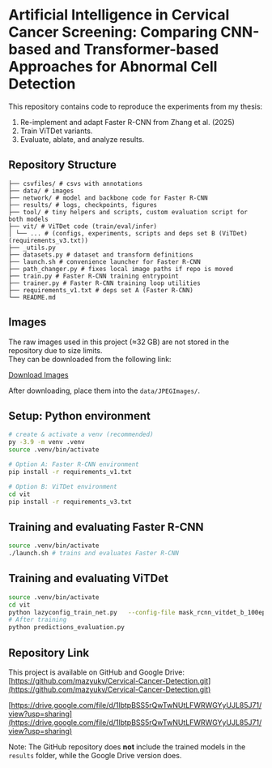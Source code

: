 # Artificial Intelligence in Cervical Cancer Screening: Comparing CNN-based and Transformer-based Approaches for Abnormal Cell Detection

This repository contains code to reproduce the experiments from my thesis:

1. Re-implement and adapt Faster R-CNN from Zhang et al. (2025)
2. Train ViTDet variants.
3. Evaluate, ablate, and analyze results.

## Repository Structure

```
├── csvfiles/ # csvs with annotations
├── data/ # images
├── network/ # model and backbone code for Faster R-CNN
├── results/ # logs, checkpoints, figures
├── tool/ # tiny helpers and scripts, custom evaluation script for both models
├── vit/ # ViTDet code (train/eval/infer)
│ └── ... # (configs, experiments, scripts and deps set B (ViTDet)(requirements_v3.txt))
├── _utils.py
├── datasets.py # dataset and transform definitions
├── launch.sh # convenience launcher for Faster R-CNN
├── path_changer.py # fixes local image paths if repo is moved
├── train.py # Faster R-CNN training entrypoint
├── trainer.py # Faster R-CNN training loop utilities
├── requirements_v1.txt # deps set A (Faster R-CNN)
└── README.md
```

## Images

The raw images used in this project (≈32 GB) are not stored in the repository due to size limits.  
They can be downloaded from the following link:

[Download Images](https://springernature.figshare.com/articles/dataset/A_large_annotated_cervical_cytology_images_dataset_for_AI_models_to_aid_cervical_cancer_screening/27901206)

After downloading, place them into the `data/JPEGImages/`.

## Setup: Python environment

```bash
# create & activate a venv (recommended)
py -3.9 -m venv .venv
source .venv/bin/activate

# Option A: Faster R-CNN environment
pip install -r requirements_v1.txt

# Option B: ViTDet environment
cd vit
pip install -r requirements_v3.txt
```

## Training and evaluating Faster R-CNN

```bash
source .venv/bin/activate
./launch.sh # trains and evaluates Faster R-CNN
```

## Training and evaluating ViTDet

```bash
source .venv/bin/activate
cd vit
python lazyconfig_train_net.py   --config-file mask_rcnn_vitdet_b_100ep.py   train.output_dir=./output/vitdet_b   model.roi_heads.num_classes=1
# After training
python predictions_evaluation.py
```

## Repository Link

This project is available on GitHub and Google Drive:  
[https://github.com/mazyukv/Cervical-Cancer-Detection.git](https://github.com/mazyukv/Cervical-Cancer-Detection.git)

[https://drive.google.com/file/d/1lbtpBSS5rQwTwNUtLFWRWGYyUJL85J71/view?usp=sharing](https://drive.google.com/file/d/1lbtpBSS5rQwTwNUtLFWRWGYyUJL85J71/view?usp=sharing)

Note: The GitHub repository does **not** include the trained models in the `results` folder, while the Google Drive version does.
